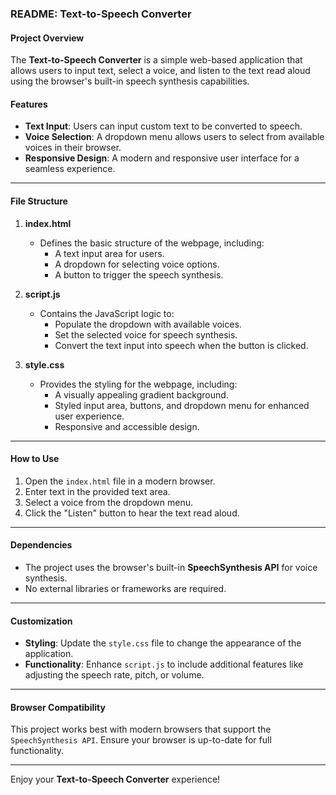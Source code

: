 ### README: Text-to-Speech Converter

#### Project Overview
The **Text-to-Speech Converter** is a simple web-based application that allows users to input text, select a voice, and listen to the text read aloud using the browser's built-in speech synthesis capabilities.

#### Features
- **Text Input**: Users can input custom text to be converted to speech.
- **Voice Selection**: A dropdown menu allows users to select from available voices in their browser.
- **Responsive Design**: A modern and responsive user interface for a seamless experience.

---

#### File Structure
1. **index.html**
   - Defines the basic structure of the webpage, including:
     - A text input area for users.
     - A dropdown for selecting voice options.
     - A button to trigger the speech synthesis.

2. **script.js**
   - Contains the JavaScript logic to:
     - Populate the dropdown with available voices.
     - Set the selected voice for speech synthesis.
     - Convert the text input into speech when the button is clicked.

3. **style.css**
   - Provides the styling for the webpage, including:
     - A visually appealing gradient background.
     - Styled input area, buttons, and dropdown menu for enhanced user experience.
     - Responsive and accessible design.

---

#### How to Use
1. Open the `index.html` file in a modern browser.
2. Enter text in the provided text area.
3. Select a voice from the dropdown menu.
4. Click the "Listen" button to hear the text read aloud.

---

#### Dependencies
- The project uses the browser's built-in **SpeechSynthesis API** for voice synthesis.
- No external libraries or frameworks are required.

---

#### Customization
- **Styling**: Update the `style.css` file to change the appearance of the application.
- **Functionality**: Enhance `script.js` to include additional features like adjusting the speech rate, pitch, or volume.

---

#### Browser Compatibility
This project works best with modern browsers that support the `SpeechSynthesis API`. Ensure your browser is up-to-date for full functionality.

---

Enjoy your **Text-to-Speech Converter** experience!

